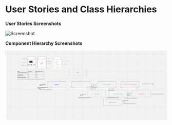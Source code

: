 # User Stories and Class Hierarchies

**User Stories Screenshots**

![Screenshot](../src/assets/screenshots/Trello-Board-Screenshot-1.png)

**Component Hierarchy Screenshots**

![Screenshot](../src/assets/screenshots/Miro-Board-Screenshot1.png)

